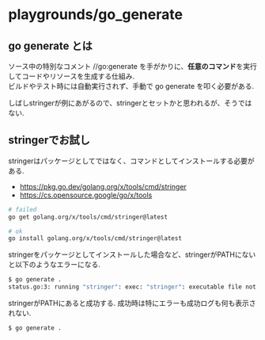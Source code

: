 # playgrounds/go_generate

##  go generate とは

ソース中の特別なコメント //go:generate を手がかりに、**任意のコマンド**を実行してコードやリソースを生成する仕組み.  
ビルドやテスト時には自動実行されず、手動で go generate を叩く必要がある.

しばしstringerが例にあがるので、stringerとセットかと思われるが、そうではない. 

## stringerでお試し

stringerはパッケージとしてではなく、コマンドとしてインストールする必要がある.

* https://pkg.go.dev/golang.org/x/tools/cmd/stringer
* https://cs.opensource.google/go/x/tools

```bash
# failed
go get golang.org/x/tools/cmd/stringer@latest

# ok
go install golang.org/x/tools/cmd/stringer@latest
```

stringerをパッケージとしてインストールした場合など、stringerがPATHにないと以下のようなエラーになる.

```bash
$ go generate .
status.go:3: running "stringer": exec: "stringer": executable file not found in $PATH
```

stringerがPATHにあると成功する. 成功時は特にエラーも成功ログも何も表示されない.

```bash
$ go generate .
```
